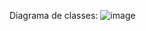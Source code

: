 Diagrama de classes:
![image](https://github.com/SamuelEternal/Banco/assets/105826679/86c3bdf2-8fb0-4c03-a517-bf3a965a33d2)
